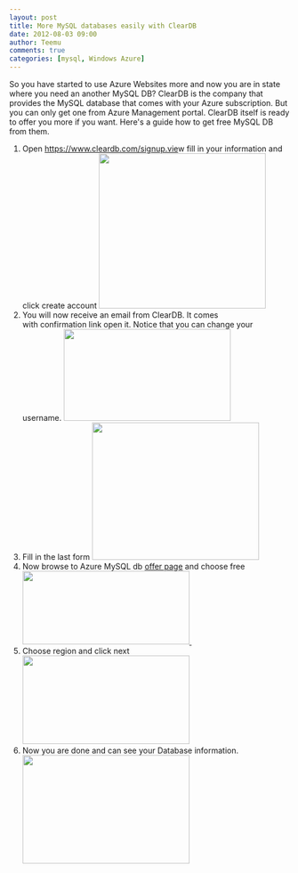```yaml
---
layout: post
title: More MySQL databases easily with ClearDB
date: 2012-08-03 09:00
author: Teemu
comments: true
categories: [mysql, Windows Azure]
---
```

So you have started to use Azure Websites more and now you are in state where you need an another MySQL DB?
ClearDB is the company that provides the MySQL database that comes with your Azure subscription. But you can only get one from Azure Management portal.
ClearDB itself is ready to offer you more if you want. Here's a guide how to get free MySQL DB from them.

<!--more-->
<ol>
	<li>Open <a href="https://www.cleardb.com/signup.view">https://www.cleardb.com/signup.vie</a>w fill in your information and click create account
<a href="http://tapanila.azurewebsites.net/wp-content/uploads/2012/08/Registeration-Starts.png"><img class="alignnone size-medium wp-image-184" title="Registeration Starts" src="https://res.cloudinary.com/tapanila-net/image/upload/h_279,w_300/v1388360791/Registeration-Starts_wt3ipb.png" alt="" width="300" height="279" /></a></li>
	<li>You will now receive an email from ClearDB. It comes with confirmation link open it. Notice that you can change your username.
<a href="http://tapanila.azurewebsites.net/wp-content/uploads/2012/08/RegisterationUsername.png"><img class="alignnone size-medium wp-image-185" title="RegisterationUsername" src="https://res.cloudinary.com/tapanila-net/image/upload/h_165,w_300/v1388360789/RegisterationUsername_u09prs.png" alt="" width="300" height="165" /></a></li>
	<li>Fill in the last form
<a href="http://tapanila.azurewebsites.net/wp-content/uploads/2012/08/RegisterationBillingAddress.png"><img class="alignnone size-medium wp-image-186" title="RegisterationBillingAddress" src="https://res.cloudinary.com/tapanila-net/image/upload/h_247,w_300/v1388360788/RegisterationBillingAddress_mingry.png" alt="" width="300" height="247" /></a></li>
	<li>Now browse to Azure MySQL db <a href="https://www.cleardb.com/store/azure">offer page</a> and choose free<a href="https://www.cleardb.com/store/azure">
</a><a href="http://tapanila.azurewebsites.net/wp-content/uploads/2012/08/CreateAzureDatabase.png"><img class="alignnone size-medium wp-image-187" title="CreateAzureDatabase" src="https://res.cloudinary.com/tapanila-net/image/upload/h_132,w_300/v1388360787/CreateAzureDatabase_ynzt76.png" alt="" width="300" height="132" /></a><a href="https://www.cleardb.com/store/database_options?plan=Mercury&amp;provider=azure&amp;so=true"> </a></li>
	<li>Choose region and click next
<a href="http://tapanila.azurewebsites.net/wp-content/uploads/2012/08/CreateAzureDatabaseRegion.png"><img class="alignnone size-medium wp-image-188" title="CreateAzureDatabaseRegion" src="https://res.cloudinary.com/tapanila-net/image/upload/h_159,w_300/v1388360786/CreateAzureDatabaseRegion_lihj4x.png" alt="" width="300" height="159" /></a></li>
	<li>Now you are done and can see your Database information.<a href="http://tapanila.azurewebsites.net/wp-content/uploads/2012/08/CreateAzureDatabaseComplete.png">
<img class="alignnone size-medium wp-image-189" title="CreateAzureDatabaseComplete" src="https://res.cloudinary.com/tapanila-net/image/upload/h_195,w_300/v1388360785/CreateAzureDatabaseComplete_xv4ilu.png" alt="" width="300" height="195" /></a></li>
</ol>
